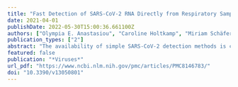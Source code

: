 ```yaml
---
title: "Fast Detection of SARS-CoV-2 RNA Directly from Respiratory Samples Using a Loop-Mediated Isothermal Amplification (LAMP) Test"
date: 2021-04-01
publishDate: 2022-05-30T15:00:36.661100Z
authors: ["Olympia E. Anastasiou", "Caroline Holtkamp", "Miriam Schäfer", "Frieda Schön", "Anna Maria Eis-Hübinger", "Andi Krumbholz"]
publication_types: ["2"]
abstract: "The availability of simple SARS-CoV-2 detection methods is crucial to contain the COVID-19 pandemic. This study examined whether a commercial LAMP assay can reliably detect SARS-CoV-2 genomes directly in respiratory samples without having to extract nucleic acids (NA) beforehand. Nasopharyngeal swabs (NPS, n = 220) were tested by real-time reverse transcription (RT)-PCR and with the LAMP assay. For RT-PCR, NA were investigated. For LAMP, NA from 26 NPS in viral transport medium (VTM) were tested. The other 194 NPS were analyzed directly without prior NA extraction (140 samples in VTM; 54 dry swab samples stirred in phosphate buffered saline). Ten NPS were tested directly by LAMP using a sous-vide cooking unit. The isothermal assay demonstrated excellent specificity (100%) but moderate sensitivity (68.8%), with a positive predictive value of 1 and a negative predictive value of 0.65 for direct testing of NPS in VTM. The use of dry swabs, even without NA extraction, improved the analytical sensitivity; up to 6% of samples showed signs of inhibition. LAMP could be performed successfully with a sous-vide cooking unit. This technique is very fast, requires little laboratory resources, and can replace rapid antigen tests or verify reactive rapid tests on-site."
featured: false
publication: "*Viruses*"
url_pdf: "https://www.ncbi.nlm.nih.gov/pmc/articles/PMC8146783/"
doi: "10.3390/v13050801"
---
```


